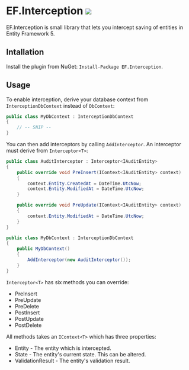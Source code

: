 # EF.Interception <a href="http://ci.hellang.com/viewType.html?buildTypeId=EF_INTERCEPT_Master&tab=buildTypeStatusDiv&guest=1"><img src="http://ci.hellang.com/app/rest/builds/buildType:(id:EF_INTERCEPT_Master)/statusIcon"/></a>


EF.Interception is small library that lets you intercept saving of entities in Entity Framework 5.

## Intallation

Install the plugin from NuGet: `Install-Package EF.Interception`.

## Usage

To enable interception, derive your database context from `InterceptionDbContext` instead of `DbContext`:

```csharp
public class MyDbContext : InterceptionDbContext
{
    // -- SNIP --
}
```

You can then add interceptors by calling `AddInterceptor`. An interceptor must derive from `Interceptor<T>`:

```csharp
public class AuditInterceptor : Interceptor<IAuditEntity>
{
    public override void PreInsert(IContext<IAuditEntity> context)
    {
        context.Entity.CreatedAt = DateTime.UtcNow;
        context.Entity.ModifiedAt = DateTime.UtcNow;
    }

    public override void PreUpdate(IContext<IAuditEntity> context)
    {
        context.Entity.ModifiedAt = DateTime.UtcNow;
    }
}

public class MyDbContext : InterceptionDbContext
{
    public MyDbContext()
    {
        AddInterceptor(new AuditInterceptor());
    }
}
```

`Interceptor<T>` has six methods you can override:
 - PreInsert
 - PreUpdate
 - PreDelete
 - PostInsert
 - PostUpdate
 - PostDelete

All methods takes an `IContext<T>` which has three properties:
 - Entity - The entity which is intercepted.
 - State - The entity's current state. This can be altered.
 - ValidationResult - The entity's validation result.

